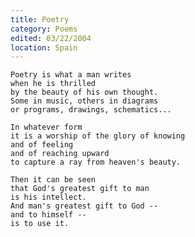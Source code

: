```yaml
---
title: Poetry
category: Poems
edited: 03/22/2004
location: Spain
---
```


    Poetry is what a man writes
    when he is thrilled
    by the beauty of his own thought.
    Some in music, others in diagrams
    or programs, drawings, schematics...

    In whatever form
    it is a worship of the glory of knowing
    and of feeling
    and of reaching upward
    to capture a ray from heaven's beauty.

    Then it can be seen
    that God's greatest gift to man
    is his intellect.
    And man's greatest gift to God --
    and to himself --
    is to use it.


